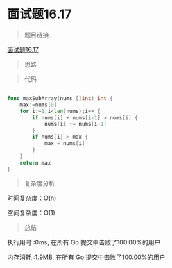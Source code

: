 # 面试题16.17

>题目链接

[面试题16.17](https://leetcode-cn.com/problems/contiguous-sequence-lcci/)

> 思路


>代码

```go

func maxSubArray(nums []int) int {
    max:=nums[0]
    for i:=1;i<len(nums);i++ {
        if nums[i] + nums[i-1] > nums[i] {
            nums[i] += nums[i-1]
        }
        if nums[i] > max {
            max = nums[i]
        }
    }
    return max
}

```

>复杂度分析

时间复杂度：O(n)

空间复杂度：O(1)

>总结

执行用时 :0ms, 在所有 Go 提交中击败了100.00%的用户

内存消耗 :1.9MB, 在所有 Go 提交中击败了100.00%的用户
